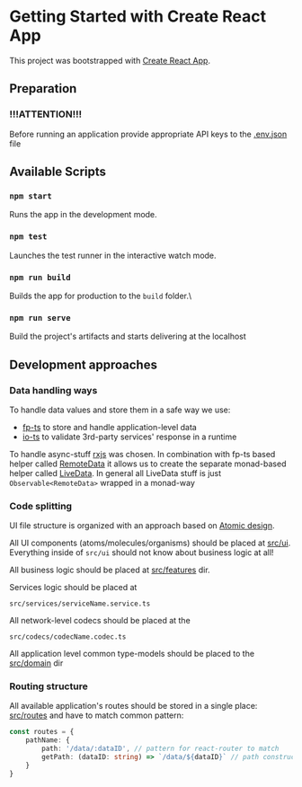 # Getting Started with Create React App

This project was bootstrapped with [Create React App](https://github.com/facebook/create-react-app).

## Preparation

### !!!ATTENTION!!!
Before running an application provide appropriate API keys to the [.env.json](./.env.json) file

## Available Scripts

### `npm start`

Runs the app in the development mode.

### `npm test`

Launches the test runner in the interactive watch mode.

### `npm run build`

Builds the app for production to the `build` folder.\

### `npm run serve`
Build the project's artifacts and starts delivering at the localhost

## Development approaches

### Data handling ways

To handle data values and store them in a safe way we use:
- [fp-ts](https://github.com/gcanti/fp-ts) to store and handle application-level data
- [io-ts](https://github.com/gcanti/io-ts) to validate 3rd-party services' response in a runtime

To handle async-stuff [rxjs](https://rxjs.dev/) was chosen.
In combination with fp-ts based helper called [RemoteData](https://github.com/devexperts/remote-data-ts)
it allows us to create the separate monad-based helper called [LiveData](./src/utils/liveData).
In general all LiveData stuff is just ```Observable<RemoteData>``` wrapped in a monad-way


### Code splitting

UI file structure is organized with an approach based on [Atomic design](https://bradfrost.com/blog/post/atomic-web-design/).

All UI components (atoms/molecules/organisms) should be placed at [src/ui](./src/ui).
Everything inside of `src/ui` should not know about business logic at all!

All business logic should be placed at [src/features](./src/features) dir.

Services logic should be placed at

    src/services/serviceName.service.ts

All network-level codecs should be placed at the

    src/codecs/codecName.codec.ts

All application level common type-models should be placed to the [src/domain](./src/domain) dir

### Routing structure

All available application's routes should be stored in a single place: 
[src/routes](./src/routes) and have to match common pattern:
```typescript jsx
const routes = {
    pathName: {
        path: '/data/:dataID', // pattern for react-router to match
        getPath: (dataID: string) => `/data/${dataID}` // path constructor 
    }
}
```